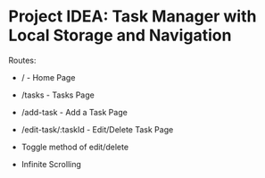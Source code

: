 # Project IDEA: Task Manager with Local Storage and Navigation

Routes:
- / - Home Page
- /tasks - Tasks Page
- /add-task - Add a Task Page
- /edit-task/:taskId - Edit/Delete Task Page

- Toggle method of edit/delete
- Infinite Scrolling
